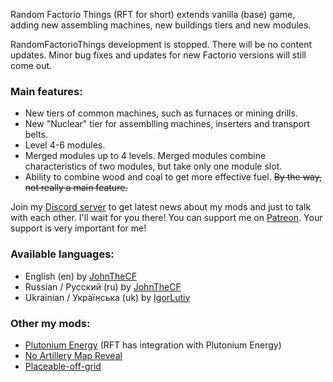Random Factorio Things (RFT for short) extends vanilla (base) game, adding new assembling machines, new buildings tiers and new modules.

RandomFactorioThings development is stopped. There will be no content updates. Minor bug fixes and updates for new Factorio versions will still come out.

### Main features:

- New tiers of common machines, such as furnaces or mining drills.
- New "Nuclear" tier for assemblling machines, inserters and transport belts.
- Level 4-6 modules.
- Merged modules up to 4 levels. Merged modules combine characteristics of two modules, but take only one module slot.
- Ability to combine wood and coal to get more effective fuel. ~~By the way, not really a main feature.~~

Join my [Discord server](https://discord.gg/PJXWT2e) to get latest news about my mods and just to talk with each other. I'll wait for you there!
You can support me on [Patreon](https://www.patreon.com/JohnTheCoolingFan). Your support is very important for me!

### Available languages:

*   English (en) by [JohnTheCF](https://mods.factorio.com/user/john_thecf)
*   Russian / Русский (ru) by [JohnTheCF](https://mods.factorio.com/user/john_thecf)
*   Ukrainian / Українська (uk) by [IgorLutiy](https://github.com/IgorLutiy)

### Other my mods:

*   [Plutonium Energy](https://mods.factorio.com/mod/PlutoniumEnergy) (RFT has integration with Plutonium Energy)
*   [No Artillery Map Reveal](https://mods.factorio.com/mods/John_TheCF/NoArtilleryMapReveal)
*   [Placeable-off-grid](https://mods.factorio.com/mod/PlaceableOffGrid)
